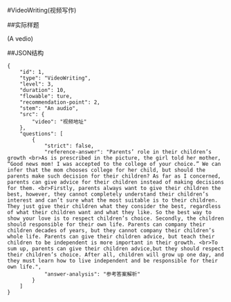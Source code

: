 #VideoWriting(视频写作)

##实际样题

(A vedio)

##JSON结构

	{
		"id": 1,
		"type": "VideoWriting",
		"level": 3,
		"duration": 10,
		"flowable": ture,
		"recommendation-point": 2,
		"stem": "An audio",
		"src": {
			"video": "视频地址"
		},
		"questions": [
			{
				"strict": false,
				"reference-answer": "Parents’ role in their children’s growth <br>As is prescribed in the picture, the girl told her mother, “Good news mom! I was accepted to the college of your choice.” We can infer that the mom chooses college for her child, but should the parents make such decision for their children? As far as I concerned, parents can give advice for their children instead of making decisions for them. <br>Firstly, parents always want to give their children the best, however, they cannot completely understand their children’s interest and can’t sure what the most suitable is to their children. They just give their children what they consider the best, regardless of what their children want and what they like. So the best way to show your love is to respect children’s choice. Secondly, the children should responsible for their own life. Parents can company their children decades of years, but they cannot company their children’s whole life. Parents can give their children advice, but teach their children to be independent is more important in their growth. <br>To sum up, parents can give their children advice,but they should respect their children’s choice. After all, children will grow up one day, and they must learn how to live independent and be responsible for their own life.",
				"answer-analysis": "参考答案解析"
			}
		]
	}